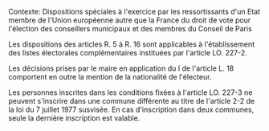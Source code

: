 Contexte: Dispositions spéciales à l'exercice par les ressortissants d'un Etat membre de l'Union européenne autre que la France du droit de vote pour l'élection des conseillers municipaux et des membres du Conseil de Paris

Les dispositions des articles R. 5 à R. 16 sont applicables à l'établissement des listes électorales complémentaires instituées par l'article LO. 227-2.

Les décisions prises par le maire en application du I de l'article L. 18 comportent en outre la mention de la nationalité de l'électeur.

Les personnes inscrites dans les conditions fixées à l'article LO. 227-3 ne peuvent s'inscrire dans une commune différente au titre de l'article 2-2 de la loi du 7 juillet 1977 susvisée. En cas d'inscription dans deux communes, seule la dernière inscription est valable.